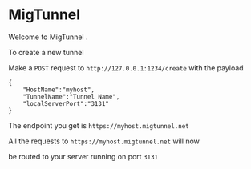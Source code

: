 # MigTunnel



Welcome to MigTunnel .

To create a new tunnel

Make a `POST` request to `http://127.0.0.1:1234/create`
with the payload

```
{
    "HostName":"myhost",
    "TunnelName":"Tunnel Name",
    "localServerPort":"3131"
}

```

The endpoint you get is `https://myhost.migtunnel.net`

All the requests to `https://myhost.migtunnel.net` will now

be routed to your server running on port `3131`

